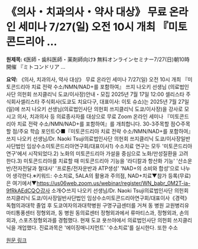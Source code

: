 # 《의사・치과의사・약사 대상》 무료 온라인 세미나 7/27(일) 오전 10시 개최 『미토콘드리아 ...

**원제목:** 《医師・歯科医師・薬剤師向け》 無料オンラインセミナー7/27(日)朝10時開催 『ミトコンドリア ...

**요약:** 《의사, 치과의사, 약사 대상》
무료 온라인 세미나 7/27(일) 오전 10시 개최
『미토콘드리아 치료 전략 수소/NMN/NAD+를 포함하여』
쓰지 나오키 선생님
(의료법인사단 의헌회 쓰지클리닉 도쿄/이사장)안내・모집 2025년 7월 17일 12:00 셀리스타 주식회사셀리스타 주식회사(도쿄도 치요다구, 대표이사: 이토 슈쇼)는 2025년 7월 27일(일)에 쓰지 나오키 선생님(의료법인사단 의헌회 쓰지클리닉 도쿄/이사장)을 강사로 모시고 의사, 치과의사 등 의료종사자를 대상으로 무료 Zoom 온라인 세미나 『미토콘드리아 치료 전략 수소/NMN/NAD+를 포함하여』를 개최합니다. 30-3주목할 점◇주목할 점/주요 학습 포인트◇■『미토콘드리아 치료 전략 수소/NMN/NAD+를 포함하여』쓰지 나오키 선생님/Dr. Naoki Tsuji의료법인사단 의헌회 쓰지클리닉 도쿄/이사장일반사단법인 임상수소미토콘드리아연구회/대표이사1) 수소치료 연구는 모두 '미토콘드리아 연구'에서 시작되었다.2) 노화의 미토콘드리아 가설을 중심으로 노화/만성질환을 고려한다.3) 미토콘드리아를 치료할 때 미토콘드리아 기능을 '라디칼과 항산화 기능' '산소운반/전자전달과 철대사' '프로톤/전자운반과 ATP생성' 'NAD+의 소비와 합성'으로 나누어 생각한다.※키워드: 수소치료, 5ALA의 활용과 주의점, NAD+치료▼참가 등록(무료)은 여기에서▼https://us06web.zoom.us/webinar/register/WN_babr_0M2T-ia-9fRkAEdCQ◇강사 소개◇쓰지 나오키 선생님/Dr. Naoki Tsuji의료법인사단 의헌회 쓰지클리닉 도쿄/이사장일반사단법인 임상수소미토콘드리아연구회/대표이사《경력》독협의과대학 졸업 후 도쿄여자의과대학병원 구명구급센터를 거쳐 동 병원 교원병리유마티통풍센터 정형외과, 동 병원 동의료센터 정형외과에서 류마티스과, 정형외과, 손의 외과, 스포츠정형외과를 경험했다. 현재 도쿄 욧쓰야에서 의료법인사단 의헌회 쓰지클리닉을 개업했다. 진료과목은 '에이징매니지먼트' '수소치료'를 실시한다. 또한 수소

[원문 링크](https://www.atpress.ne.jp/news/443189)
